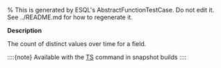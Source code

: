 % This is generated by ESQL's AbstractFunctionTestCase. Do not edit it. See ../README.md for how to regenerate it.

**Description**

The count of distinct values over time for a field.

::::{note}
Available with the [TS](/reference/query-languages/esql/commands/source-commands.md#esql-ts) command in snapshot builds
::::


